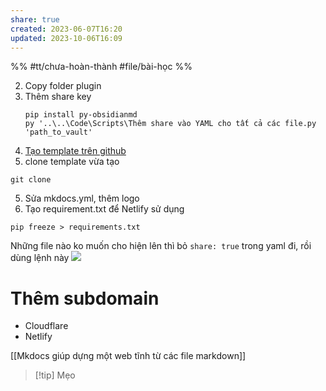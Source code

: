 ```yaml
---
share: true
created: 2023-06-07T16:20
updated: 2023-10-06T16:09
---
```

%%
#tt/chưa-hoàn-thành
#file/bài-học
%%

2. Copy folder plugin
3. Thêm share key
	```
	pip install py-obsidianmd
	py '..\..\Code\Scripts\Thêm share vào YAML cho tất cả các file.py 'path_to_vault'
	```
1. [Tạo template trên github](https://github.com/ObsidianPublisher/template-netlify-vercel/generate)
4. clone template vừa tạo
```
git clone 
```
5. Sửa mkdocs.yml, thêm logo
6. Tạo requirement.txt để Netlify sử dụng
```
pip freeze > requirements.txt
```
Những file nào ko muốn cho hiện lên thì bỏ `share: true` trong yaml đi, rồi dùng lệnh này
![](https://i.imgur.com/hipQiyn.png)

# Thêm subdomain
- Cloudflare
- Netlify

[[Mkdocs giúp dựng một web tĩnh từ các file markdown]]
> [!tip] Mẹo
